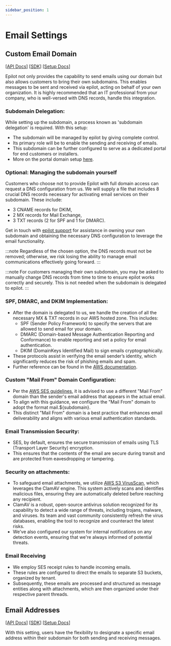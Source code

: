 ```yaml
---
sidebar_position: 1
---
```


# Email Settings

## Custom Email Domain

[[API Docs](/api/email-settings#tag/Domains)]
[[SDK](https://www.npmjs.com/package/@epilot/email-settings-client)]
[[Setup Docs](https://help.epilot.cloud/hc/de/articles/5573710208412-E-Mail-Konfigurationsmen%C3%BC-im-Detail-epilot-360-#h_01GA1JYMPGHRE0XDCHW9N61G57)]

Epilot not only provides the capability to send emails using our domain but also allows customers to bring their own subdomains. This enables messages to be sent and received via epilot, acting on behalf of your own organization. It is highly recommended that an IT professional from your company, who is well-versed with DNS records, handle this integration.

### Subdomain Delegation:
While setting up the subdomain, a process known as 'subdomain delegation' is required. With this setup:

- The subdomain will be managed by epilot by giving complete control.
- Its primary role will be to enable the sending and receiving of emails.
- This subdomain can be further configured to serve as a dedicated portal for end customers or installers.
- More on the portal domain setup [here](https://help.epilot.cloud/hc/de/articles/4417739340050-Kundenportal-einrichten-epilot-360-#h_01GC9GHGN6788D2GDVE6H0BVVQ).

### Optional: Managing the subdomain yourself

Customers who choose not to provide Epilot with full domain access can request a DNS configuration from us. We will supply a file that includes 8 crucial DNS records necessary for activating email services on their subdomain. These include:
- 3 CNAME records for DKIM,
- 2 MX records for Mail Exchange,
- 3 TXT records (2 for SPF and 1 for DMARC).

Get in touch with [epilot support](mailto:support@epilot.cloud) for assistance in owning your own subdomain and obtaining the necessary DNS configuration to leverage the email functionality.

:::note
Regardless of the chosen option, the DNS records must not be removed; otherwise, we risk losing the ability to manage email communications effectively going forward.
:::

:::note
For customers managing their own subdomain, you may be asked to manually change DNS records from time to time to ensure epilot works correctly and securely. This is not needed when the subdomain is delegated to epilot.
:::

### SPF, DMARC, and DKIM Implementation:
- After the domain is delegated to us, we handle the creation of all the necessary MX & TXT records in our AWS hosted zone. This includes:
  - SPF (Sender Policy Framework) to specify the servers that are allowed to send email for your domain.
  - DMARC (Domain-based Message Authentication Reporting and Conformance) to enable reporting and set a policy for email authentication.
  - DKIM (DomainKeys Identified Mail) to sign emails cryptographically.
- These protocols assist in verifying the email sender’s identity, which significantly reduces the risk of phishing emails and spam.
- Further reference can be found in the [AWS documentation](https://docs.aws.amazon.com/ses/latest/dg/email-authentication-methods.html).

### Custom "Mail From" Domain Configuration:
- Per the [AWS SES guidelines](https://docs.aws.amazon.com/ses/latest/dg/mail-from.html), it is advised to use a different "Mail From" domain than the sender's email address that appears in the actual email.
- To align with this guidance, we configure the "Mail From" domain to adopt the format mail.${subdomain}.
- This distinct "Mail From" domain is a best practice that enhances email deliverability and aligns with various email authentication standards.

### Email Transmission Security:
- SES, by default, ensures the secure transmission of emails using TLS (Transport Layer Security) encryption.
- This ensures that the contents of the email are secure during transit and are protected from eavesdropping or tampering.

### Security on attachments:
- To safeguard email attachments, we utilize [AWS S3 VirusScan](https://github.com/widdix/aws-s3-virusscan), which leverages the ClamAV engine. This system actively scans and identifies malicious files, ensuring they are automatically deleted before reaching any recipient. 
- ClamAV is a robust, open-source antivirus solution recognized for its capability to detect a wide range of threats, including trojans, malware, and viruses. Its team and vast community consistently refresh the virus databases, enabling the tool to recognize and counteract the latest risks. 
- We've also configured our system for internal notifications on any detection events, ensuring that we're always informed of potential threats.

### Email Receiving
- We employ SES receipt rules to handle incoming emails. 
- These rules are configured to direct the emails to separate S3 buckets, organized by tenant. 
- Subsequently, these emails are processed and structured as message entities along with attachments, which are then organized under their respective parent threads.

## Email Addresses

[[API Docs](/api/email-settings#tag/Settings)]
[[SDK](https://www.npmjs.com/package/@epilot/email-settings-client)]
[[Setup Docs](https://help.epilot.cloud/hc/de/articles/5573710208412-E-Mail-Konfigurationsmen%C3%BC-im-Detail-epilot-360-#h_01GA1JYT6TNQ64AJH612WN9J4V)]

With this setting, users have the flexibility to designate a specific email address within their subdomain for both sending and receiving messages.
